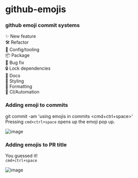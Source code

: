 # github-emojis

### github emoji commit systems
✨ New feature  
🛠 Refactor  
🔧 Config/tooling  
📦 Package  
🐛 Bug fix  
🔒 Lock dependencies  
📝 Docs  
💄 Styling  
💅 Formatting  
🤖 CI/Automation  

### Adding emoji to commits
git commit -am 'using emojis in commits <cmd+ctrl+space>'  
Pressing `cmd+ctrl+space` opens up the emoji pop up.

![image](https://user-images.githubusercontent.com/4782871/27152784-d6d26cfc-5103-11e7-80b7-5f8c2d902c4a.png)

### Adding emojis to PR title
You guessed it!  
`cmd+ctrl+space`

![image](https://user-images.githubusercontent.com/4782871/27152696-8d48e462-5103-11e7-9dab-3a51f63928ff.png)


